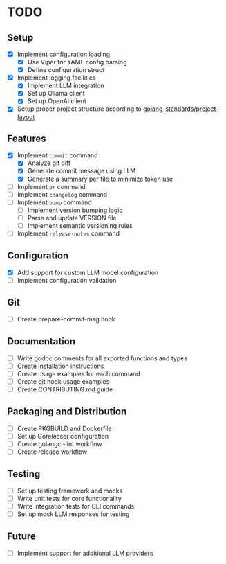 # TODO

## Setup
- [x] Implement configuration loading
  - [x] Use Viper for YAML config parsing
  - [x] Define configuration struct
- [x] Implement logging facilities
  - [x] Implement LLM integration
  - [x] Set up Ollama client
  - [x] Set up OpenAI client
- [x] Setup proper project structure according to [golang-standards/project-layout](https://github.com/golang-standards/project-layout)

## Features
- [x] Implement `commit` command
  - [x] Analyze git diff
  - [x] Generate commit message using LLM
  - [x] Generate a summary per file to minimize token use
- [ ] Implement `pr` command
- [ ] Implement `changelog` command
- [ ] Implement `bump` command
  - [ ] Implement version bumping logic
  - [ ] Parse and update VERSION file
  - [ ] Implement semantic versioning rules
- [ ] Implement `release-notes` command

## Configuration
- [x] Add support for custom LLM model configuration
- [ ] Implement configuration validation

## Git
- [ ] Create prepare-commit-msg hook

## Documentation
- [ ] Write godoc comments for all exported functions and types
- [ ] Create installation instructions
- [ ] Create usage examples for each command
- [ ] Create git hook usage examples
- [ ] Create CONTRIBUTING.md guide

## Packaging and Distribution
- [ ] Create PKGBUILD and Dockerfile
- [ ] Set up Goreleaser configuration
- [ ] Create golangci-lint workflow
- [ ] Create release workflow

## Testing
- [ ] Set up testing framework and mocks
- [ ] Write unit tests for core functionality
- [ ] Write integration tests for CLI commands
- [ ] Set up mock LLM responses for testing

## Future
- [ ] Implement support for additional LLM providers
